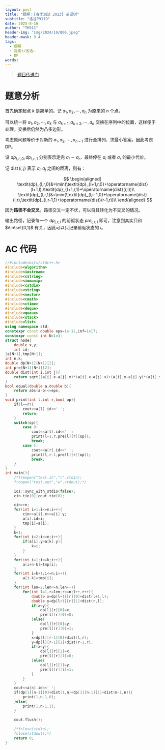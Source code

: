 ```yaml
---
layout: post
title: "题解：[春季测试 2023] 圣诞树"
subtitle: "洛谷P9119"
date: 2025-8-16
author: "TH911"
header-img: "img/2024/10/006.jpeg"
header-mask: 0.4
tags:
  - 题解
  - 提高+/省选−
  - DP
words:
---
```


> [题目传送门](https://www.luogu.com.cn/problem/P9119)

# 题意分析

首先确定起点 $k$ 是简单的。记 $a_1,a_2,\cdots,a_n$ 为原来的 $n$ 个点。

可以统一将 $a_1,a_2,\cdots,a_k$ 与 $a_{k+1},a_{k+2},\cdots,a_n$ 交换在序列中的位置，这样便于处理。交换后仍然为凸多边形。

考虑原问题等价于对新的 $a_1,a_2,\cdots,a_{n-1}$ 进行全排列，求最小答案。因此考虑 DP。

设 $\textit{dp}_{l,r,0},\textit{dp}_{l,r,1}$ 分别表示走完 $a_l\sim a_r$，最终停在 $a_l$ 或者 $a_r$ 的最小代价。

记 $\operatorname{dist}(i,j)$ 表示 $a_i,a_j$ 之间的距离，则有：

$$
\begin{aligned}
\textit{dp}_{l,r,0}&=\min(\textit{dp}_{l+1,r,0}+\operatorname{dist}(l+1,l),\textit{dp}_{l+1,r,1}+\operatorname{dist}(r,l))\\
\textit{dp}_{l,r,1}&=\min(\textit{dp}_{l,r-1,0}+\operatorname{dist}(l,r),\textit{dp}_{l,r-1,1}+\operatorname{dist}(r-1,r))\\
\end{aligned}
$$

因为**路径不会交叉**。路径交叉一定不优，可以将其转化为不交叉的情况。

输出路径，记录每一个 $\textit{dp}_{l,r,i}$ 的前驱状态 $\textit{pre}_{l,r,i}$ 即可，注意到其实只和 $i\in\set{0,1}$ 有关，因此可以只记录前驱状态的 $i$。

# AC 代码

```cpp
//#include<bits/stdc++.h>
#include<algorithm>
#include<iostream>
#include<cstring>
#include<iomanip>
#include<cstdio>
#include<string>
#include<vector>
#include<cmath>
#include<ctime>
#include<deque>
#include<queue>
#include<stack>
#include<list>
using namespace std;
constexpr const double eps=1e-12,inf=1e17;
constexpr const int N=1e3;
struct node{
	double x,y;
	int id;
}a[N+1],tmp[N+1];
int n,k;
double dp[N+1][N+1][2];
int pre[N+1][N+1][2];
double dist(int i,int j){
	return sqrt((a[i].x-a[j].x)*(a[i].x-a[j].x)+(a[i].y-a[j].y)*(a[i].y-a[j].y));
}
bool equal(double a,double b){
	return abs(a-b)<=eps;
}
void print(int l,int r,bool op){
	if(l==r){
		cout<<a[l].id<<' ';
		return;
	}
	switch(op){
		case 0:
			cout<<a[l].id<<' ';
			print(l+1,r,pre[l][r][op]);
			break;
		case 1:
			cout<<a[r].id<<' ';
			print(l,r-1,pre[l][r][op]);
			break;
	}
}
int main(){
	/*freopen("test.in","r",stdin);
	freopen("test.out","w",stdout);*/
	
	ios::sync_with_stdio(false);
	cin.tie(0);cout.tie(0);
	
	cin>>n;
	for(int i=1;i<=n;i++){
		cin>>a[i].x>>a[i].y;
		a[i].id=i;
		tmp[i]=a[i]; 
	}
	k=1;
	for(int i=2;i<=n;i++){
		if(a[i].y>a[k].y){
			k=i;
		}
	}
	for(int i=1;i<=k;i++){
		a[i+n-k]=tmp[i];
	}
	for(int i=k+1;i<=n;i++){
		a[i-k]=tmp[i];
	}
	for(int len=2;len<=n;len++){
		for(int l=1,r=len;r<=n;l++,r++){
			double x=dp[l+1][r][0]+dist(l+1,l);
			double y=dp[l+1][r][1]+dist(r,l);
			if(x<y){
				dp[l][r][0]=x;
				pre[l][r][0]=0;
			}else{
				dp[l][r][0]=y;
				pre[l][r][0]=1;
			}
			x=dp[l][r-1][0]+dist(l,r);
			y=dp[l][r-1][1]+dist(r-1,r);
			if(x<y){
				dp[l][r][1]=x;
				pre[l][r][1]=0;
			}else{
				dp[l][r][1]=y;
				pre[l][r][1]=1;
			}
		}
	}
	cout<<a[n].id<<' ';
	if(dp[1][n-1][0]+dist(1,n)<dp[1][n-1][1]+dist(n-1,n)){
		print(1,n-1,0);
	}else{
		print(1,n-1,1);
	}
    
	cout.flush();
	
	/*fclose(stdin);
	fclose(stdout);*/
	return 0;
}
```

